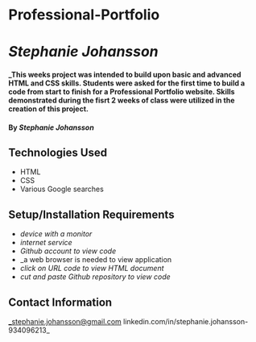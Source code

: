 # Professional-Portfolio

# _Stephanie Johansson_

#### \_This weeks project was intended to build upon basic and advanced HTML and CSS skills. Students were asked for the first time to build a code from start to finish for a Professional Portfolio website. Skills demonstrated during the fisrt 2 weeks of class were utilized in the creation of this project.

#### By _**Stephanie Johansson**_

## Technologies Used

- HTML
- CSS
- Various Google searches

## Setup/Installation Requirements

- _device with a monitor_
- _internet service_
- _Github account to view code_
- \_a web browser is needed to view application
- _click on URL code to view HTML document_
- _cut and paste Github repository to view code_

## Contact Information

_stephanie.johansson@gmail.com
linkedin.com/in/stephanie.johansson-934096213\_
